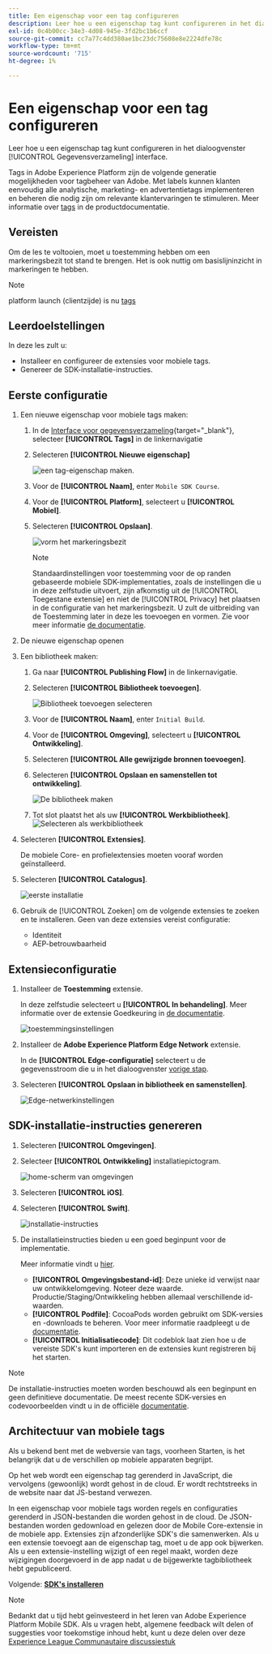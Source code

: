 ```yaml
---
title: Een eigenschap voor een tag configureren
description: Leer hoe u een eigenschap tag kunt configureren in het dialoogvenster [!UICONTROL Gegevensverzameling] interface.
exl-id: 0c4b00cc-34e3-4d08-945e-3fd2bc1b6ccf
source-git-commit: cc7a77c4dd380ae1bc23dc75608e8e2224dfe78c
workflow-type: tm+mt
source-wordcount: '715'
ht-degree: 1%

---
```


# Een eigenschap voor een tag configureren

Leer hoe u een eigenschap tag kunt configureren in het dialoogvenster [!UICONTROL Gegevensverzameling] interface.

Tags in Adobe Experience Platform zijn de volgende generatie mogelijkheden voor tagbeheer van Adobe. Met labels kunnen klanten eenvoudig alle analytische, marketing- en advertentietags implementeren en beheren die nodig zijn om relevante klantervaringen te stimuleren. Meer informatie over [tags](https://experienceleague.adobe.com/docs/experience-platform/tags/home.html?lang=nl) in de productdocumentatie.

## Vereisten

Om de les te voltooien, moet u toestemming hebben om een markeringsbezit tot stand te brengen. Het is ook nuttig om basislijninzicht in markeringen te hebben.

>[!NOTE]
>
> platform launch (clientzijde) is nu [tags](https://experienceleague.adobe.com/docs/experience-platform/tags/home.html?lang=en)

## Leerdoelstellingen

In deze les zult u:

* Installeer en configureer de extensies voor mobiele tags.
* Genereer de SDK-installatie-instructies.

## Eerste configuratie

1. Een nieuwe eigenschap voor mobiele tags maken:
   1. In de [Interface voor gegevensverzameling](https://experience.adobe.com/data-collection/){target=&quot;_blank&quot;}, selecteer **[!UICONTROL Tags]** in de linkernavigatie
   1. Selecteren **[!UICONTROL Nieuwe eigenschap]**

      ![een tag-eigenschap maken](assets/mobile-tags-new-property.png).
   1. Voor de **[!UICONTROL Naam]**, enter `Mobile SDK Course`.
   1. Voor de **[!UICONTROL Platform]**, selecteert u **[!UICONTROL Mobiel]**.
   1. Selecteren  **[!UICONTROL Opslaan]**.

      ![vorm het markeringsbezit](assets/mobile-tags-property-config.png)

      >[!NOTE]
      >
      > Standaardinstellingen voor toestemming voor de op randen gebaseerde mobiele SDK-implementaties, zoals de instellingen die u in deze zelfstudie uitvoert, zijn afkomstig uit de [!UICONTROL Toegestane extensie] en niet de [!UICONTROL Privacy] het plaatsen in de configuratie van het markeringsbezit. U zult de uitbreiding van de Toestemming later in deze les toevoegen en vormen. Zie voor meer informatie [de documentatie](https://aep-sdks.gitbook.io/docs/resources/privacy-and-gdpr).


1. De nieuwe eigenschap openen
1. Een bibliotheek maken:

   1. Ga naar **[!UICONTROL Publishing Flow]** in de linkernavigatie.
   1. Selecteren **[!UICONTROL Bibliotheek toevoegen]**.

      ![Bibliotheek toevoegen selecteren](assets/mobile-tags-create-library.png)

   1. Voor de **[!UICONTROL Naam]**, enter `Initial Build`.
   1. Voor de **[!UICONTROL Omgeving]**, selecteert u **[!UICONTROL Ontwikkeling]**.
   1. Selecteren  **[!UICONTROL Alle gewijzigde bronnen toevoegen]**.
   1. Selecteren **[!UICONTROL Opslaan en samenstellen tot ontwikkeling]**.

      ![De bibliotheek maken](assets/mobile-tags-save-library.png)

   1. Tot slot plaatst het als uw **[!UICONTROL Werkbibliotheek]**.
      ![Selecteren als werkbibliotheek](assets/mobile-tags-working-library.png)
1. Selecteren **[!UICONTROL Extensies]**.

   De mobiele Core- en profielextensies moeten vooraf worden geïnstalleerd.

1. Selecteren **[!UICONTROL Catalogus]**.

   ![eerste installatie](assets/mobile-tags-starting.png)

1. Gebruik de [!UICONTROL Zoeken] om de volgende extensies te zoeken en te installeren. Geen van deze extensies vereist configuratie:
   * Identiteit
   * AEP-betrouwbaarheid

## Extensieconfiguratie

1. Installeer de **Toestemming** extensie.

   In deze zelfstudie selecteert u **[!UICONTROL In behandeling]**. Meer informatie over de extensie Goedkeuring in [de documentatie](https://aep-sdks.gitbook.io/docs/foundation-extensions/consent-for-edge-network).

   ![toestemmingsinstellingen](assets/mobile-tags-extension-consent.png)

1. Installeer de **Adobe Experience Platform Edge Network** extensie.

   In de **[!UICONTROL Edge-configuratie]** selecteert u de gegevensstroom die u in het dialoogvenster [vorige stap](create-datastream.md).

1. Selecteren **[!UICONTROL Opslaan in bibliotheek en samenstellen]**.

   ![Edge-netwerkinstellingen](assets/mobile-tags-extension-edge.png)


## SDK-installatie-instructies genereren

1. Selecteren **[!UICONTROL Omgevingen]**.

1. Selecteer **[!UICONTROL Ontwikkeling]** installatiepictogram.

   ![home-scherm van omgevingen](assets/mobile-tags-environments.png)

1. Selecteren **[!UICONTROL iOS]**.

1. Selecteren **[!UICONTROL Swift]**.

   ![installatie-instructies](assets/mobile-tags-install-instructions.png)

1. De installatieinstructies bieden u een goed beginpunt voor de implementatie.

   Meer informatie vindt u [hier](https://aep-sdks.gitbook.io/docs/getting-started/get-the-sdk).

   * **[!UICONTROL Omgevingsbestand-id]**: Deze unieke id verwijst naar uw ontwikkelomgeving. Noteer deze waarde. Productie/Staging/Ontwikkeling hebben allemaal verschillende id-waarden.
   * **[!UICONTROL Podfile]**: CocoaPods worden gebruikt om SDK-versies en -downloads te beheren. Voor meer informatie raadpleegt u de [documentatie](https://cocoapods.org/).
   * **[!UICONTROL Initialisatiecode]**: Dit codeblok laat zien hoe u de vereiste SDK&#39;s kunt importeren en de extensies kunt registreren bij het starten.

>[!NOTE]
>De installatie-instructies moeten worden beschouwd als een beginpunt en geen definitieve documentatie. De meest recente SDK-versies en codevoorbeelden vindt u in de officiële [documentatie](https://aep-sdks.gitbook.io/docs/).

## Architectuur van mobiele tags

Als u bekend bent met de webversie van tags, voorheen Starten, is het belangrijk dat u de verschillen op mobiele apparaten begrijpt.

Op het web wordt een eigenschap tag gerenderd in JavaScript, die vervolgens (gewoonlijk) wordt gehost in de cloud. Er wordt rechtstreeks in de website naar dat JS-bestand verwezen.

In een eigenschap voor mobiele tags worden regels en configuraties gerenderd in JSON-bestanden die worden gehost in de cloud. De JSON-bestanden worden gedownload en gelezen door de Mobile Core-extensie in de mobiele app. Extensies zijn afzonderlijke SDK&#39;s die samenwerken. Als u een extensie toevoegt aan de eigenschap tag, moet u de app ook bijwerken. Als u een extensie-instelling wijzigt of een regel maakt, worden deze wijzigingen doorgevoerd in de app nadat u de bijgewerkte tagbibliotheek hebt gepubliceerd.

Volgende: **[SDK&#39;s installeren](install-sdks.md)**

>[!NOTE]
>
>Bedankt dat u tijd hebt geïnvesteerd in het leren van Adobe Experience Platform Mobile SDK. Als u vragen hebt, algemene feedback wilt delen of suggesties voor toekomstige inhoud hebt, kunt u deze delen over deze [Experience League Communautaire discussiestuk](https://experienceleaguecommunities.adobe.com/t5/adobe-experience-platform-launch/tutorial-discussion-implement-adobe-experience-cloud-in-mobile/td-p/443796)